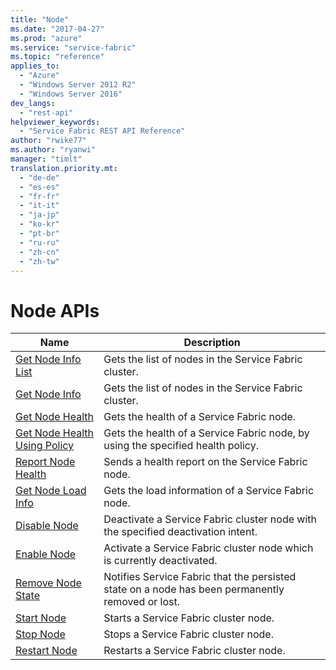 ```yaml
---
title: "Node"
ms.date: "2017-04-27"
ms.prod: "azure"
ms.service: "service-fabric"
ms.topic: "reference"
applies_to: 
  - "Azure"
  - "Windows Server 2012 R2"
  - "Windows Server 2016"
dev_langs: 
  - "rest-api"
helpviewer_keywords: 
  - "Service Fabric REST API Reference"
author: "rwike77"
ms.author: "ryanwi"
manager: "timlt"
translation.priority.mt: 
  - "de-de"
  - "es-es"
  - "fr-fr"
  - "it-it"
  - "ja-jp"
  - "ko-kr"
  - "pt-br"
  - "ru-ru"
  - "zh-cn"
  - "zh-tw"
---
```

# Node APIs

| Name | Description |
| --- | --- |
| [Get Node Info List](get-node-info-list.md) | Gets the list of nodes in the Service Fabric cluster.<br/> |
| [Get Node Info](get-node-info.md) | Gets the list of nodes in the Service Fabric cluster.<br/> |
| [Get Node Health](get-node-health.md) | Gets the health of a Service Fabric node.<br/> |
| [Get Node Health Using Policy](get-node-health-using-policy.md) | Gets the health of a Service Fabric node, by using the specified health policy.<br/> |
| [Report Node Health](report-node-health.md) | Sends a health report on the Service Fabric node.<br/> |
| [Get Node Load Info](get-node-load-info.md) | Gets the load information of a Service Fabric node.<br/> |
| [Disable Node](disable-node.md) | Deactivate a Service Fabric cluster node with the specified deactivation intent.<br/> |
| [Enable Node](enable-node.md) | Activate a Service Fabric cluster node which is currently deactivated.<br/> |
| [Remove Node State](remove-node-state.md) | Notifies Service Fabric that the persisted state on a node has been permanently removed or lost.<br/> |
| [Start Node](start-node.md) | Starts a Service Fabric cluster node.<br/> |
| [Stop Node](stop-node.md) | Stops a Service Fabric cluster node.<br/> |
| [Restart Node](restart-node.md) | Restarts a Service Fabric cluster node.<br/> |

